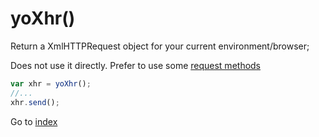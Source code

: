 # yoXhr()

Return a XmlHTTPRequest object for your current environment/browser;  

Does not use it directly. Prefer to use some [request methods](yaj-request.md)

```javascript
var xhr = yoXhr();
//...
xhr.send();
```

Go to [index](index.md)